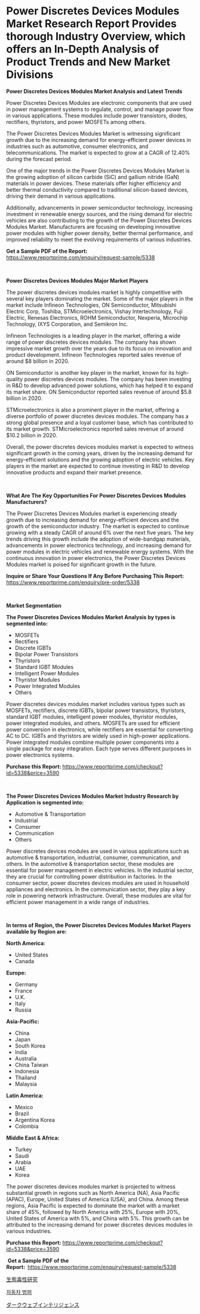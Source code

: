 <p><h1>Power Discretes Devices Modules Market Research Report Provides thorough Industry Overview, which offers an In-Depth Analysis of Product Trends and New Market Divisions</h1></p><p><strong>Power Discretes Devices Modules Market Analysis and Latest Trends</strong></p>
<p><p>Power Discretes Devices Modules are electronic components that are used in power management systems to regulate, control, and manage power flow in various applications. These modules include power transistors, diodes, rectifiers, thyristors, and power MOSFETs among others.</p><p>The Power Discretes Devices Modules Market is witnessing significant growth due to the increasing demand for energy-efficient power devices in industries such as automotive, consumer electronics, and telecommunications. The market is expected to grow at a CAGR of 12.40% during the forecast period.</p><p>One of the major trends in the Power Discretes Devices Modules Market is the growing adoption of silicon carbide (SiC) and gallium nitride (GaN) materials in power devices. These materials offer higher efficiency and better thermal conductivity compared to traditional silicon-based devices, driving their demand in various applications.</p><p>Additionally, advancements in power semiconductor technology, increasing investment in renewable energy sources, and the rising demand for electric vehicles are also contributing to the growth of the Power Discretes Devices Modules Market. Manufacturers are focusing on developing innovative power modules with higher power density, better thermal performance, and improved reliability to meet the evolving requirements of various industries.</p></p>
<p><strong>Get a Sample PDF of the Report:&nbsp;</strong> <a href="https://www.reportprime.com/enquiry/request-sample/5338">https://www.reportprime.com/enquiry/request-sample/5338</a></p>
<p>&nbsp;</p>
<p><strong>Power Discretes Devices Modules Major Market Players</strong></p>
<p><p>The power discretes devices modules market is highly competitive with several key players dominating the market. Some of the major players in the market include Infineon Technologies, ON Semiconductor, Mitsubishi Electric Corp, Toshiba, STMicroelectronics, Vishay Intertechnology, Fuji Electric, Renesas Electronics, ROHM Semiconductor, Nexperia, Microchip Technology, IXYS Corporation, and Semikron Inc.</p><p>Infineon Technologies is a leading player in the market, offering a wide range of power discretes devices modules. The company has shown impressive market growth over the years due to its focus on innovation and product development. Infineon Technologies reported sales revenue of around $8 billion in 2020.</p><p>ON Semiconductor is another key player in the market, known for its high-quality power discretes devices modules. The company has been investing in R&D to develop advanced power solutions, which has helped it to expand its market share. ON Semiconductor reported sales revenue of around $5.8 billion in 2020.</p><p>STMicroelectronics is also a prominent player in the market, offering a diverse portfolio of power discretes devices modules. The company has a strong global presence and a loyal customer base, which has contributed to its market growth. STMicroelectronics reported sales revenue of around $10.2 billion in 2020.</p><p>Overall, the power discretes devices modules market is expected to witness significant growth in the coming years, driven by the increasing demand for energy-efficient solutions and the growing adoption of electric vehicles. Key players in the market are expected to continue investing in R&D to develop innovative products and expand their market presence.</p></p>
<p>&nbsp;</p>
<p><strong>What Are The Key Opportunities For Power Discretes Devices Modules Manufacturers?</strong></p>
<p><p>The Power Discretes Devices Modules market is experiencing steady growth due to increasing demand for energy-efficient devices and the growth of the semiconductor industry. The market is expected to continue growing with a steady CAGR of around 6% over the next five years. The key trends driving this growth include the adoption of wide-bandgap materials, advancements in power electronics technology, and increasing demand for power modules in electric vehicles and renewable energy systems. With the continuous innovation in power electronics, the Power Discretes Devices Modules market is poised for significant growth in the future.</p></p>
<p><strong>Inquire or Share Your Questions If Any Before Purchasing This Report:</strong> <a href="https://www.reportprime.com/enquiry/pre-order/5338">https://www.reportprime.com/enquiry/pre-order/5338</a></p>
<p>&nbsp;</p>
<p><strong>Market Segmentation</strong></p>
<p><strong>The Power Discretes Devices Modules Market Analysis by types is segmented into:</strong></p>
<p><ul><li>MOSFETs</li><li>Rectifiers</li><li>Discrete IGBTs</li><li>Bipolar Power Transistors</li><li>Thyristors</li><li>Standard IGBT Modules</li><li>Intelligent Power Modules</li><li>Thyristor Modules</li><li>Power Integrated Modules</li><li>Others</li></ul></p>
<p><p>Power discretes devices modules market includes various types such as MOSFETs, rectifiers, discrete IGBTs, bipolar power transistors, thyristors, standard IGBT modules, intelligent power modules, thyristor modules, power integrated modules, and others. MOSFETs are used for efficient power conversion in electronics, while rectifiers are essential for converting AC to DC. IGBTs and thyristors are widely used in high-power applications. Power integrated modules combine multiple power components into a single package for easy integration. Each type serves different purposes in power electronics systems.</p></p>
<p><strong>Purchase this Report:&nbsp;</strong><a href="https://www.reportprime.com/checkout?id=5338&price=3590">https://www.reportprime.com/checkout?id=5338&price=3590</a></p>
<p>&nbsp;</p>
<p><strong>The Power Discretes Devices Modules Market Industry Research by Application is segmented into:</strong></p>
<p><ul><li>Automotive & Transportation</li><li>Industrial</li><li>Consumer</li><li>Communication</li><li>Others</li></ul></p>
<p><p>Power discretes devices modules are used in various applications such as automotive & transportation, industrial, consumer, communication, and others. In the automotive & transportation sector, these modules are essential for power management in electric vehicles. In the industrial sector, they are crucial for controlling power distribution in factories. In the consumer sector, power discretes devices modules are used in household appliances and electronics. In the communication sector, they play a key role in powering network infrastructure. Overall, these modules are vital for efficient power management in a wide range of industries.</p></p>
<p>&nbsp;</p>
<p><strong>In terms of Region, the Power Discretes Devices Modules Market Players available by Region are:</strong></p>
<p>
    <p> <strong> North America: </strong>
        <ul>
            <li>United States</li>
            <li>Canada</li>
        </ul>
        </p> 
    <p> <strong> Europe: </strong>
        <ul>
            <li>Germany</li>
            <li>France</li>
            <li>U.K.</li>
            <li>Italy</li>
            <li>Russia</li>
        </ul>
        </p> 
    <p> <strong> Asia-Pacific: </strong>
        <ul>
            <li>China</li>
            <li>Japan</li>
            <li>South Korea</li>
            <li>India</li>
            <li>Australia</li>
            <li>China Taiwan</li>
            <li>Indonesia</li>
            <li>Thailand</li>
            <li>Malaysia</li>
        </ul>
        </p> 
    <p> <strong> Latin America: </strong>
        <ul>
            <li>Mexico</li>
            <li>Brazil</li>
            <li>Argentina Korea</li>
            <li>Colombia</li>
        </ul>
        </p> 
    <p> <strong> Middle East & Africa: </strong>
        <ul>
            <li>Turkey</li>
            <li>Saudi</li>
            <li>Arabia</li>
            <li>UAE</li>
            <li>Korea</li>
        </ul>
    </p>
    </p>
<p><p>The power discretes devices modules market is projected to witness substantial growth in regions such as North America (NA), Asia Pacific (APAC), Europe, United States of America (USA), and China. Among these regions, Asia Pacific is expected to dominate the market with a market share of 45%, followed by North America with 25%, Europe with 20%, United States of America with 5%, and China with 5%. This growth can be attributed to the increasing demand for power discretes devices modules in various industries.</p></p>
<p><strong>Purchase this Report: </strong><a href="https://www.reportprime.com/checkout?id=5338&price=3590">https://www.reportprime.com/checkout?id=5338&price=3590</a></p>
<p>&nbsp;<strong>Get a Sample PDF of the Report:&nbsp;&nbsp;</strong><a href="https://www.reportprime.com/enquiry/request-sample/5338">https://www.reportprime.com/enquiry/request-sample/5338</a></p>
<p><strong></strong></p>
<p><p><a href="https://medium.com/@wesleyeilly8796202/ecotoxicological-studies%E5%B8%82%E5%A0%B4%E3%83%AC%E3%83%9D%E3%83%BC%E3%83%88%E3%81%AF-%E3%81%93%E3%81%AE%E5%B8%82%E5%A0%B4%E3%81%AE%E6%9C%80%E6%96%B0%E3%81%AE%E3%83%88%E3%83%AC%E3%83%B3%E3%83%89%E3%81%A8%E6%88%90%E9%95%B7%E6%A9%9F%E4%BC%9A%E3%82%92%E6%98%8E%E3%82%89%E3%81%8B%E3%81%AB%E3%81%97%E3%81%A6%E3%81%84%E3%81%BE%E3%81%99-a4708c599840">生態毒性研究</a></p><p><a href="https://medium.com/@heatherelasquez5675/%EC%9E%90%EB%8F%99%EC%B0%A8-%EB%B2%94%ED%8D%BC-%EC%8B%9C%EC%9E%A5-%EA%B7%9C%EB%AA%A8%EB%8A%94-%EA%B8%80%EB%A1%9C%EB%B2%8C-%EC%82%B0%EC%97%85%EC%97%90%EC%84%9C-%EC%B5%9C%EA%B3%A0%EC%9D%98-%EB%A7%88%EC%BC%80%ED%8C%85-%EC%B1%84%EB%84%90%EC%9D%84-%EB%82%98%ED%83%80%EB%83%85%EB%8B%88%EB%8B%A4-e83b65bd1947">자동차 범퍼</a></p><p><a href="https://medium.com/@nicolaseller56452023/%E3%83%80%E3%83%BC%E3%82%AF%E3%82%A6%E3%82%A7%E3%83%96%E3%82%A4%E3%83%B3%E3%83%86%E3%83%AA%E3%82%B8%E3%82%A7%E3%83%B3%E3%82%B9%E5%B8%82%E5%A0%B4%E8%AA%BF%E6%9F%BB%E3%83%AC%E3%83%9D%E3%83%BC%E3%83%88-%E3%81%9D%E3%81%AE%E6%AD%B4%E5%8F%B2%E3%81%A8%E4%BA%88%E6%B8%AC2024%E5%B9%B4%E3%81%8B%E3%82%892031%E5%B9%B4%E3%81%BE%E3%81%A7-951a7c08d961">ダークウェブインテリジェンス</a></p></p>